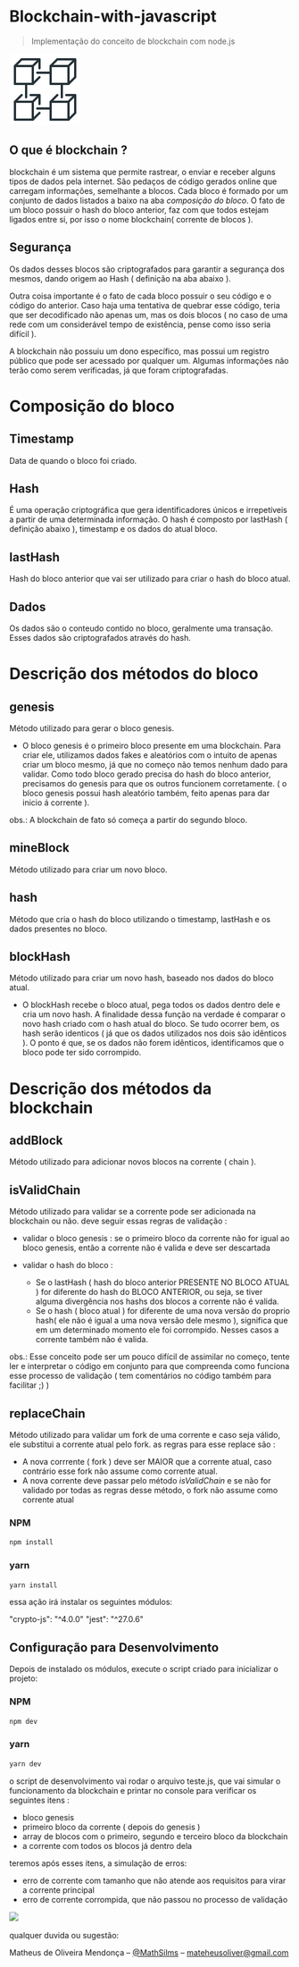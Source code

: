 # Blockchain-with-javascript
> Implementação do conceito de blockchain com node.js
             
![width:200px](block.png)                                     

## O que é blockchain ? 

blockchain é um sistema que permite rastrear, o enviar e receber alguns tipos de dados pela internet. São pedaços de código gerados online que carregam informações, semelhante a blocos. Cada bloco é formado por um conjunto de dados listados a baixo na aba *composição do bloco*. O fato de um bloco possuir o hash do bloco anterior, faz com que todos estejam ligados entre si, por isso o nome blockchain( corrente de blocos ).

## Segurança

Os dados desses blocos são criptografados para garantir a segurança dos mesmos, dando origem ao Hash ( definição na aba abaixo ).

Outra coisa importante é o fato de cada bloco possuir o seu código e o código do anterior. Caso haja uma tentativa de quebrar esse código, teria que ser decodificado não apenas um, mas os dois blocos ( no caso de uma rede com um considerável tempo de existência, pense como isso seria difícil ).

A blockchain não possuiu um dono específico, mas possui um registro público que pode ser acessado por qualquer um. Algumas informações não terão como serem verificadas, já que foram criptografadas.

# Composição do bloco 

## Timestamp

Data de quando o bloco foi criado.

## Hash

 É uma operação criptográfica que gera identificadores únicos e irrepetíveis a partir de uma determinada informação. O hash é composto por lastHash ( definição abaixo ), timestamp e os dados do atual bloco.
 
## lastHash

Hash do bloco anterior que vai ser utilizado para criar o hash do bloco atual.

## Dados

Os dados são o conteudo contido no bloco, geralmente uma transação. Esses dados são criptografados através do hash.

# Descrição dos métodos do bloco

## genesis

Método utilizado para gerar o bloco genesis.

- O bloco genesis é o primeiro bloco presente em uma blockchain. Para criar ele, utilizamos dados fakes e aleatórios com o intuito de apenas criar um bloco mesmo, já que no começo não temos nenhum dado para validar.
 Como todo bloco gerado precisa do hash do bloco anterior, precisamos do genesis para que os outros funcionem corretamente. ( o bloco genesis possui hash aleatório também, feito apenas para dar inicio á corrente ).
 
 obs.: A blockchain de fato só começa a partir do segundo bloco.

## mineBlock

Método utilizado para criar um novo bloco.

## hash

Método que cria o hash do bloco utilizando o timestamp, lastHash e os dados presentes no bloco.

## blockHash

Método utilizado para criar um novo hash, baseado nos dados do bloco atual.

- O blockHash recebe o bloco atual, pega todos os dados dentro dele e cria um novo hash. A finalidade dessa função na verdade é comparar o novo hash criado com o hash atual do bloco. Se tudo ocorrer bem, os hash serão identicos ( já que os dados utilizados nos dois são idênticos ). O ponto é que, se os dados não forem idênticos, identificamos que o bloco pode ter sido corrompido.



# Descrição dos métodos da blockchain

## addBlock

Método utilizado para adicionar novos blocos na corrente ( chain ).

## isValidChain

Método utilizado para validar se a corrente pode ser adicionada na blockchain ou não.
deve seguir essas regras de validação :

- validar o bloco genesis : se o primeiro bloco da corrente não for igual ao bloco genesis, então a corrente não é valida e deve ser descartada
- validar o hash do bloco : 

  * Se o lastHash ( hash do bloco anterior PRESENTE NO BLOCO ATUAL ) for diferente do hash do BLOCO ANTERIOR, ou seja, se tiver       alguma divergência nos hashs dos blocos a corrente não é valida.
  * Se o hash ( bloco atual ) for diferente de uma nova versão do proprio hash( ele não é igual a uma nova versão dele mesmo ), significa que em um determinado momento ele foi corrompido. Nesses casos a corrente também não é valida.

obs.: Esse conceito pode ser um pouco difícil de assimilar no começo, tente ler e interpretar o código em conjunto para que compreenda como funciona esse processo de validação ( tem comentários no código também para facilitar ;) )

## replaceChain

Método utilizado para validar um fork de uma corrente e caso seja válido, ele substitui a corrente atual pelo fork.
as regras para esse replace são :

- A nova corrrente ( fork ) deve ser MAIOR que a corrente atual, caso contrário esse fork não assume como corrente atual.
- A nova corrente deve passar pelo método *isValidChain* e se não for validado por todas as regras desse método, o fork não assume como corrente atual

### NPM

```sh
npm install
```

### yarn

```sh
yarn install
```

essa ação irá instalar os seguintes módulos:

"crypto-js": "^4.0.0"
"jest": "^27.0.6"

## Configuração para Desenvolvimento

Depois de instalado os módulos, execute o script criado para inicializar o projeto: 

### NPM

```sh
npm dev
```
### yarn

```sh
yarn dev
```

o script de desenvolvimento vai rodar o arquivo teste.js, que vai simular o funcionamento da blockchain e printar no console para verificar os seguintes itens :

- bloco genesis
- primeiro bloco da corrente ( depois do genesis )
- array de blocos com o primeiro, segundo e terceiro bloco da blockchain
- a corrente com todos os blocos já dentro dela

teremos após esses itens, a simulação de erros:

- erro de corrente com tamanho que não atende aos requisitos para virar a corrente principal
- erro de corrente corrompida, que não passou no processo de validação

![](./return.png) 

qualquer duvida ou sugestão:

Matheus de Oliveira Mendonça – [@MathSilms](https://www.linkedin.com/in/mathsilms/) – mateheusoliver@gmail.com
